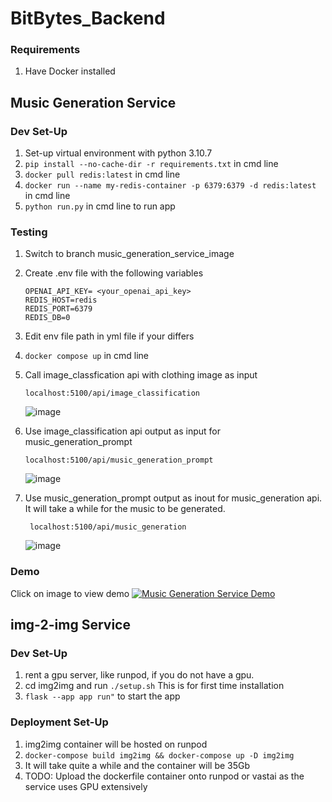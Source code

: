 # BitBytes_Backend

### Requirements
1. Have Docker installed
## Music Generation Service
### Dev Set-Up
1. Set-up virtual environment with python 3.10.7
2.  ```pip install --no-cache-dir -r requirements.txt```  in cmd line
3. ```docker pull redis:latest``` in cmd line
4. ```docker run --name my-redis-container -p 6379:6379 -d redis:latest``` in cmd line
5. ```python run.py``` in cmd line to run app
### Testing
1. Switch to branch music_generation_service_image
2. Create .env file with the following variables
    ```
    OPENAI_API_KEY= <your_openai_api_key>
    REDIS_HOST=redis
    REDIS_PORT=6379
    REDIS_DB=0
    ```
3. Edit env file path in yml file if your differs
4. ```docker compose up``` in cmd line
5. Call image_classfication api with clothing image as input
    ```
    localhost:5100/api/image_classification
    ```
    ![image](https://github.com/user-attachments/assets/fcd170f1-6081-418a-afa7-1b26b417fd4a)

6. Use image_classification api output as input for music_generation_prompt
   ```
   localhost:5100/api/music_generation_prompt
   ```
   ![image](https://github.com/user-attachments/assets/770b44eb-dd7d-459e-9a89-a3e01f83d056)
7. Use music_generation_prompt output as inout for music_generation api. It will take a while for the music to be generated.
   ```
    localhost:5100/api/music_generation
   ```
   ![image](https://github.com/user-attachments/assets/323bdb04-0712-4f6f-99bd-d068fa9299f2)

### Demo
Click on image to view demo
[![Music Generation Service Demo](https://img.youtube.com/vi/ZrmfwJmS-Tw/0.jpg)](https://www.youtube.com/watch?v=ZrmfwJmS-Tw)


## img-2-img Service

### Dev Set-Up
1. rent a gpu server, like runpod, if you do not have a gpu.
2. cd img2img and run ``` ./setup.sh ``` This is for first time installation
3. ``` flask --app app run" ``` to start the app

### Deployment Set-Up
1. img2img container will be hosted on runpod
2. ```docker-compose build img2img && docker-compose up -D img2img```
3. It will take quite a while and the container will be 35Gb
4. TODO: Upload the dockerfile container onto runpod or vastai as the service uses GPU extensively
